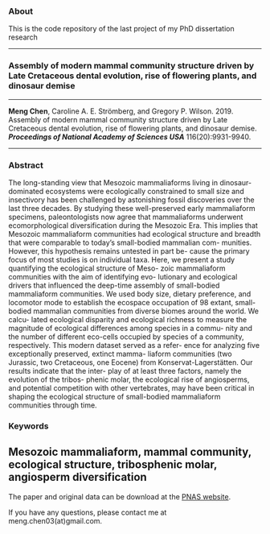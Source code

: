 ### About
This is the code repository of the last project of my PhD dissertation research

---------------------------

### Assembly of modern mammal community structure driven by Late Cretaceous dental evolution, rise of flowering plants, and dinosaur demise

---------------------------

**Meng Chen**, Caroline A. E. Strömberg, and Gregory P. Wilson. 2019. Assembly of modern mammal community structure driven by Late Cretaceous dental evolution, rise of flowering plants, and dinosaur demise. ***Proceedings of National Academy of Sciences USA*** 116(20):9931-9940.

---------------------------
### Abstract
The long-standing view that Mesozoic mammaliaforms living in dinosaur-dominated ecosystems were ecologically constrained to small size and insectivory has been challenged by astonishing fossil discoveries over the last three decades. By studying these well-preserved early mammaliaform specimens, paleontologists now agree that mammaliaforms underwent ecomorphological diversification during the Mesozoic Era. This implies that Mesozoic mammaliaform communities had ecological structure and breadth that were comparable to today’s small-bodied mammalian com- munities. However, this hypothesis remains untested in part be- cause the primary focus of most studies is on individual taxa. Here, we present a study quantifying the ecological structure of Meso- zoic mammaliaform communities with the aim of identifying evo- lutionary and ecological drivers that influenced the deep-time assembly of small-bodied mammaliaform communities. We used body size, dietary preference, and locomotor mode to establish the ecospace occupation of 98 extant, small-bodied mammalian communities from diverse biomes around the world. We calcu- lated ecological disparity and ecological richness to measure the magnitude of ecological differences among species in a commu- nity and the number of different eco-cells occupied by species of a community, respectively. This modern dataset served as a refer- ence for analyzing five exceptionally preserved, extinct mamma- liaform communities (two Jurassic, two Cretaceous, one Eocene) from Konservat-Lagerstätten. Our results indicate that the inter- play of at least three factors, namely the evolution of the tribos- phenic molar, the ecological rise of angiosperms, and potential competition with other vertebrates, may have been critical in shaping the ecological structure of small-bodied mammaliaform communities through time.

### Keywords

Mesozoic mammaliaform, mammal community, ecological structure, tribosphenic molar, angiosperm diversification
----------------------------

The paper and original data can be download at the [PNAS website](https://www.pnas.org/content/116/20/9931).

If you have any questions, please contact me at meng.chen03(at)gmail.com.
